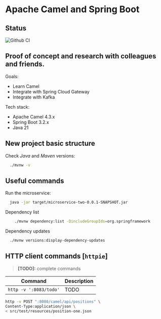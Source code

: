 # Apache Camel and Spring Boot

## Status

![Github CI](https://github.com/butcherless/camel-and-boot/workflows/CI/badge.svg)

## Proof of concept and research with colleagues and friends.

Goals:

- Learn Camel
- Integrate with Spring Cloud Gateway
- Integrate with Kafka

Tech stack:

- Apache Camel 4.3.x
- Spring Boot 3.2.x
- Java 21

## New project basic structure

Check _Java_ and _Maven_ versions:

```bash
  ./mvnw -v
```

## Useful commands

Run the microservice:

```bash
  java -jar target/microservice-two-0.0.1-SNAPSHOT.jar
```

Dependency list

```bash
    ./mvnw dependency:list -DincludeGroupIds=org.springframework
```

Dependency updates

```bash
  ./mvnw versions:display-dependency-updates
```

## HTTP client commands [`httpie`]

> **[TODO]:** complete commands


| Command                | Description |
|------------------------|-------------|
| `http -v ':8083/todo'` | TODO        |

```bash
http -v POST ":8080/camel/api/positions" \
Content-Type:application/json \
< src/test/resources/position-one.json
```
